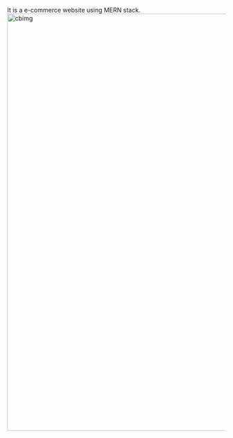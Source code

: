 It is a e-commerce website using MERN stack.
<img width="960" alt="cbimg" src="https://github.com/NiharikPatel/CloudBakery/assets/132447067/f7d24367-ea7b-4455-b884-7e9bd4961fcd">
